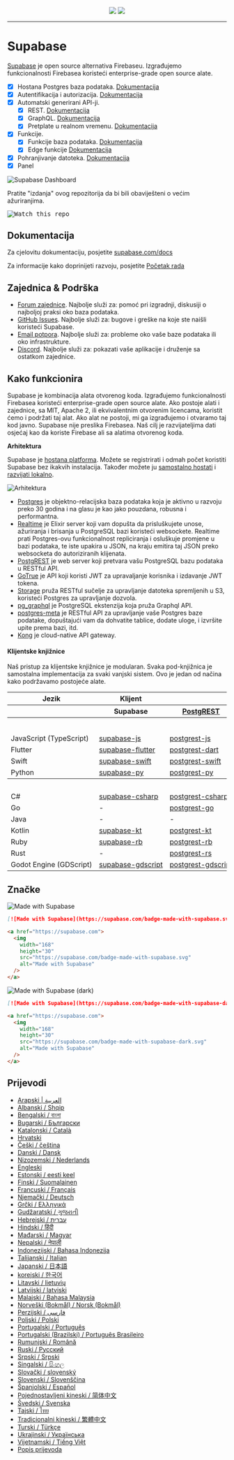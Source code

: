 <p align="center">
<img src="https://user-images.githubusercontent.com/8291514/213727234-cda046d6-28c6-491a-b284-b86c5cede25d.png#gh-light-mode-only">
<img src="https://user-images.githubusercontent.com/8291514/213727225-56186826-bee8-43b5-9b15-86e839d89393.png#gh-dark-mode-only">
</p>

---

# Supabase

[Supabase](https://supabase.com) je open source alternativa Firebaseu. Izgrađujemo funkcionalnosti Firebasea koristeći enterprise-grade open source alate.

- [x] Hostana Postgres baza podataka. [Dokumentacija](https://supabase.com/docs/guides/database)
- [x] Autentifikacija i autorizacija. [Dokumentacija](https://supabase.com/docs/guides/auth)
- [x] Automatski generirani API-ji.
  - [x] REST. [Dokumentacija](https://supabase.com/docs/guides/api#rest-api-overview)
  - [x] GraphQL. [Dokumentacija](https://supabase.com/docs/guides/api#graphql-api-overview)
  - [x] Pretplate u realnom vremenu. [Dokumentacija](https://supabase.com/docs/guides/api#realtime-api-overview)
- [x] Funkcije.
  - [x] Funkcije baza podataka. [Dokumentacija](https://supabase.com/docs/guides/database/functions)
  - [x] Edge funkcije [Dokumentacija](https://supabase.com/docs/guides/functions)
- [x] Pohranjivanje datoteka. [Dokumentacija](https://supabase.com/docs/guides/storage)
- [x] Panel

![Supabase Dashboard](https://raw.githubusercontent.com/supabase/supabase/master/apps/www/public/images/github/supabase-dashboard.png)

Pratite "izdanja" ovog repozitorija da bi bili obaviješteni o većim ažuriranjima.

<kbd><img src="https://raw.githubusercontent.com/supabase/supabase/d5f7f413ab356dc1a92075cb3cee4e40a957d5b1/web/static/watch-repo.gif" alt="Watch this repo"/></kbd>

## Dokumentacija

Za cjelovitu dokumentaciju, posjetite [supabase.com/docs](https://supabase.com/docs)

Za informacije kako doprinijeti razvoju, posjetite [Početak rada](./DEVELOPERS.md)

## Zajednica & Podrška

- [Forum zajednice](https://github.com/supabase/supabase/discussions). Najbolje služi za: pomoć pri izgradnji, diskusiji o najboljoj praksi oko baza podataka.
- [GitHub Issues](https://github.com/supabase/supabase/issues). Najbolje služi za: bugove i greške na koje ste naišli koristeći Supabase.
- [Email potpora](https://supabase.com/docs/support#business-support). Najbolje služi za: probleme oko vaše baze podataka ili oko infrastrukture.
- [Discord](https://discord.supabase.com). Najbolje služi za: pokazati vaše aplikacije i druženje sa ostatkom zajednice.

## Kako funkcionira

Supabase je kombinacija alata otvorenog koda. Izgrađujemo funkcionalnosti Firebasea koristeći enterprise-grade open source alate. Ako postoje alati i zajednice, sa MIT, Apache 2, ili ekvivalentnim otvorenim licencama, koristit ćemo i podržati taj alat. Ako alat ne postoji, mi ga izgrađujemo i otvaramo taj kod javno. Supabase nije preslika Firebasea. Naš cilj je razvijateljima dati osjećaj kao da koriste Firebase ali sa alatima otvorenog koda.

**Arhitektura**

Supabase je [hostana platforma](https://supabase.com/dashboard). Možete se registrirati i odmah počet koristiti Supabase bez ikakvih instalacija.
Također možete ju [samostalno hostati](https://supabase.com/docs/guides/hosting/overview) i [razvijati lokalno](https://supabase.com/docs/guides/local-development).

![Arhitektura](apps/docs/public/img/supabase-architecture.svg)

- [Postgres](https://www.postgresql.org/) je objektno-relacijska baza podataka koja je aktivno u razvoju preko 30 godina i na glasu je kao jako pouzdana, robusna i performantna.
- [Realtime](https://github.com/supabase/realtime) je Elixir server koji vam dopušta da prisluškujete unose, ažuriranja i brisanja u PostgreSQL bazi koristeći websockete. Realtime prati Postgres-ovu funkcionalnost repliciranja i osluškuje promjene u bazi podataka, te iste upakira u JSON, na kraju emitira taj JSON preko websocketa do autoriziranih klijenata.
- [PostgREST](http://postgrest.org/) je web server koji pretvara vašu PostgreSQL bazu podataka u RESTful API.
- [GoTrue](https://github.com/supabase/gotrue) je API koji koristi JWT za upravaljanje korisnika i izdavanje JWT tokena.
- [Storage](https://github.com/supabase/storage-api) pruža RESTful sučelje za upravljanje datoteka spremljenih u S3, koristeći Postgres za upravljanje dozvola.
- [pg_graphql](http://github.com/supabase/pg_graphql/) je PostgreSQL ekstenzija koja pruža Graphql API.
- [postgres-meta](https://github.com/supabase/postgres-meta) je RESTful API za upravljanje vaše Postgres baze podatake, dopuštajući vam da dohvatite tablice, dodate uloge, i izvršite upite prema bazi, itd.
- [Kong](https://github.com/Kong/kong) je cloud-native API gateway.

#### Klijentske knjižnice

Naš pristup za klijentske knjižnice je modularan. Svaka pod-knjižnica je samostalna implementacija za svaki vanjski sistem. Ovo je jedan od načina kako podržavamo postojeće alate.

<table style="table-layout:fixed; white-space: nowrap;">
  <tr>
    <th>Jezik</th>
    <th>Klijent</th>
    <th colspan="5">Feature-Clients (upakirani u Supabase klijent)</th>
  </tr>
  <!-- notranslate -->
  <tr>
    <th></th>
    <th>Supabase</th>
    <th><a href="https://github.com/postgrest/postgrest" target="_blank" rel="noopener noreferrer">PostgREST</a></th>
    <th><a href="https://github.com/supabase/gotrue" target="_blank" rel="noopener noreferrer">GoTrue</a></th>
    <th><a href="https://github.com/supabase/realtime" target="_blank" rel="noopener noreferrer">Realtime</a></th>
    <th><a href="https://github.com/supabase/storage-api" target="_blank" rel="noopener noreferrer">Storage</a></th>
    <th>Functions</th>
  </tr>
  <!-- TEMPLATE FOR NEW ROW -->
  <!-- START ROW
  <tr>
    <td>lang</td>
    <td><a href="https://github.com/supabase-community/supabase-lang" target="_blank" rel="noopener noreferrer">supabase-lang</a></td>
    <td><a href="https://github.com/supabase-community/postgrest-lang" target="_blank" rel="noopener noreferrer">postgrest-lang</a></td>
    <td><a href="https://github.com/supabase-community/gotrue-lang" target="_blank" rel="noopener noreferrer">gotrue-lang</a></td>
    <td><a href="https://github.com/supabase-community/realtime-lang" target="_blank" rel="noopener noreferrer">realtime-lang</a></td>
    <td><a href="https://github.com/supabase-community/storage-lang" target="_blank" rel="noopener noreferrer">storage-lang</a></td>
  </tr>
  END ROW -->
  <!-- /notranslate -->
  <th colspan="7">⚡️ Službeno ⚡️</th>
  <!-- notranslate -->
  <tr>
    <td>JavaScript (TypeScript)</td>
    <td><a href="https://github.com/supabase/supabase-js" target="_blank" rel="noopener noreferrer">supabase-js</a></td>
    <td><a href="https://github.com/supabase/postgrest-js" target="_blank" rel="noopener noreferrer">postgrest-js</a></td>
    <td><a href="https://github.com/supabase/gotrue-js" target="_blank" rel="noopener noreferrer">gotrue-js</a></td>
    <td><a href="https://github.com/supabase/realtime-js" target="_blank" rel="noopener noreferrer">realtime-js</a></td>
    <td><a href="https://github.com/supabase/storage-js" target="_blank" rel="noopener noreferrer">storage-js</a></td>
    <td><a href="https://github.com/supabase/functions-js" target="_blank" rel="noopener noreferrer">functions-js</a></td>
  </tr>
    <tr>
    <td>Flutter</td>
    <td><a href="https://github.com/supabase/supabase-flutter" target="_blank" rel="noopener noreferrer">supabase-flutter</a></td>
    <td><a href="https://github.com/supabase/postgrest-dart" target="_blank" rel="noopener noreferrer">postgrest-dart</a></td>
    <td><a href="https://github.com/supabase/gotrue-dart" target="_blank" rel="noopener noreferrer">gotrue-dart</a></td>
    <td><a href="https://github.com/supabase/realtime-dart" target="_blank" rel="noopener noreferrer">realtime-dart</a></td>
    <td><a href="https://github.com/supabase/storage-dart" target="_blank" rel="noopener noreferrer">storage-dart</a></td>
    <td><a href="https://github.com/supabase/functions-dart" target="_blank" rel="noopener noreferrer">functions-dart</a></td>
  </tr>
  <tr>
    <td>Swift</td>
    <td><a href="https://github.com/supabase/supabase-swift" target="_blank" rel="noopener noreferrer">supabase-swift</a></td>
    <td><a href="https://github.com/supabase/supabase-swift/tree/main/Sources/PostgREST" target="_blank" rel="noopener noreferrer">postgrest-swift</a></td>
    <td><a href="https://github.com/supabase/supabase-swift/tree/main/Sources/Auth" target="_blank" rel="noopener noreferrer">auth-swift</a></td>
    <td><a href="https://github.com/supabase/supabase-swift/tree/main/Sources/Realtime" target="_blank" rel="noopener noreferrer">realtime-swift</a></td>
    <td><a href="https://github.com/supabase/supabase-swift/tree/main/Sources/Storage" target="_blank" rel="noopener noreferrer">storage-swift</a></td>
    <td><a href="https://github.com/supabase/supabase-swift/tree/main/Sources/Functions" target="_blank" rel="noopener noreferrer">functions-swift</a></td>
  </tr>
  <tr>
    <td>Python</td>
    <td><a href="https://github.com/supabase/supabase-py" target="_blank" rel="noopener noreferrer">supabase-py</a></td>
    <td><a href="https://github.com/supabase/postgrest-py" target="_blank" rel="noopener noreferrer">postgrest-py</a></td>
    <td><a href="https://github.com/supabase/gotrue-py" target="_blank" rel="noopener noreferrer">gotrue-py</a></td>
    <td><a href="https://github.com/supabase/realtime-py" target="_blank" rel="noopener noreferrer">realtime-py</a></td>
    <td><a href="https://github.com/supabase/storage-py" target="_blank" rel="noopener noreferrer">storage-py</a></td>
    <td><a href="https://github.com/supabase/functions-py" target="_blank" rel="noopener noreferrer">functions-py</a></td>
  </tr>
  <!-- /notranslate -->
  <th colspan="7">💚 Zajednica 💚</th>
  <!-- notranslate -->
  <tr>
    <td>C#</td>
    <td><a href="https://github.com/supabase-community/supabase-csharp" target="_blank" rel="noopener noreferrer">supabase-csharp</a></td>
    <td><a href="https://github.com/supabase-community/postgrest-csharp" target="_blank" rel="noopener noreferrer">postgrest-csharp</a></td>
    <td><a href="https://github.com/supabase-community/gotrue-csharp" target="_blank" rel="noopener noreferrer">gotrue-csharp</a></td>
    <td><a href="https://github.com/supabase-community/realtime-csharp" target="_blank" rel="noopener noreferrer">realtime-csharp</a></td>
    <td><a href="https://github.com/supabase-community/storage-csharp" target="_blank" rel="noopener noreferrer">storage-csharp</a></td>
    <td><a href="https://github.com/supabase-community/functions-csharp" target="_blank" rel="noopener noreferrer">functions-csharp</a></td>
  </tr>
  <tr>
    <td>Go</td>
    <td>-</td>
    <td><a href="https://github.com/supabase-community/postgrest-go" target="_blank" rel="noopener noreferrer">postgrest-go</a></td>
    <td><a href="https://github.com/supabase-community/gotrue-go" target="_blank" rel="noopener noreferrer">gotrue-go</a></td>
    <td>-</td>
    <td><a href="https://github.com/supabase-community/storage-go" target="_blank" rel="noopener noreferrer">storage-go</a></td>
    <td><a href="https://github.com/supabase-community/functions-go" target="_blank" rel="noopener noreferrer">functions-go</a></td>
  </tr>
  <tr>
    <td>Java</td>
    <td>-</td>
    <td>-</td>
    <td><a href="https://github.com/supabase-community/gotrue-java" target="_blank" rel="noopener noreferrer">gotrue-java</a></td>
    <td>-</td>
    <td><a href="https://github.com/supabase-community/storage-java" target="_blank" rel="noopener noreferrer">storage-java</a></td>
    <td>-</td>
  </tr>
  <tr>
    <td>Kotlin</td>
    <td><a href="https://github.com/supabase-community/supabase-kt" target="_blank" rel="noopener noreferrer">supabase-kt</a></td>
    <td><a href="https://github.com/supabase-community/supabase-kt/tree/master/Postgrest" target="_blank" rel="noopener noreferrer">postgrest-kt</a></td>
    <td><a href="https://github.com/supabase-community/supabase-kt/tree/master/Auth" target="_blank" rel="noopener noreferrer">auth-kt</a></td>
    <td><a href="https://github.com/supabase-community/supabase-kt/tree/master/Realtime" target="_blank" rel="noopener noreferrer">realtime-kt</a></td>
    <td><a href="https://github.com/supabase-community/supabase-kt/tree/master/Storage" target="_blank" rel="noopener noreferrer">storage-kt</a></td>
    <td><a href="https://github.com/supabase-community/supabase-kt/tree/master/Functions" target="_blank" rel="noopener noreferrer">functions-kt</a></td>
  </tr>
  <tr>
    <td>Ruby</td>
    <td><a href="https://github.com/supabase-community/supabase-rb" target="_blank" rel="noopener noreferrer">supabase-rb</a></td>
    <td><a href="https://github.com/supabase-community/postgrest-rb" target="_blank" rel="noopener noreferrer">postgrest-rb</a></td>
    <td>-</td>
    <td>-</td>
    <td>-</td>
    <td>-</td>
  </tr>
  <tr>
    <td>Rust</td>
    <td>-</td>
    <td><a href="https://github.com/supabase-community/postgrest-rs" target="_blank" rel="noopener noreferrer">postgrest-rs</a></td>
    <td>-</td>
    <td>-</td>
    <td>-</td>
    <td>-</td>
  </tr>
  <tr>
    <td>Godot Engine (GDScript)</td>
    <td><a href="https://github.com/supabase-community/godot-engine.supabase" target="_blank" rel="noopener noreferrer">supabase-gdscript</a></td>
    <td><a href="https://github.com/supabase-community/postgrest-gdscript" target="_blank" rel="noopener noreferrer">postgrest-gdscript</a></td>
    <td><a href="https://github.com/supabase-community/gotrue-gdscript" target="_blank" rel="noopener noreferrer">gotrue-gdscript</a></td>
    <td><a href="https://github.com/supabase-community/realtime-gdscript" target="_blank" rel="noopener noreferrer">realtime-gdscript</a></td>
    <td><a href="https://github.com/supabase-community/storage-gdscript" target="_blank" rel="noopener noreferrer">storage-gdscript</a></td>
    <td><a href="https://github.com/supabase-community/functions-gdscript" target="_blank" rel="noopener noreferrer">functions-gdscript</a></td>
  </tr>
  <!-- /notranslate -->
</table>

<!--- Remove this list if you're translating to another language, it's hard to keep updated across multiple files-->
<!--- Keep only the link to the list of translation files-->

## Značke

![Made with Supabase](./apps/www/public/badge-made-with-supabase.svg)

```md
[![Made with Supabase](https://supabase.com/badge-made-with-supabase.svg)](https://supabase.com)
```

```html
<a href="https://supabase.com">
  <img
    width="168"
    height="30"
    src="https://supabase.com/badge-made-with-supabase.svg"
    alt="Made with Supabase"
  />
</a>
```

![Made with Supabase (dark)](./apps/www/public/badge-made-with-supabase-dark.svg)

```md
[![Made with Supabase](https://supabase.com/badge-made-with-supabase-dark.svg)](https://supabase.com)
```

```html
<a href="https://supabase.com">
  <img
    width="168"
    height="30"
    src="https://supabase.com/badge-made-with-supabase-dark.svg"
    alt="Made with Supabase"
  />
</a>
```

## Prijevodi

- [Arapski | العربية](/i18n/README.ar.md)
- [Albanski / Shqip](/i18n/README.sq.md)
- [Bengalski / বাংলা](/i18n/README.bn.md)
- [Bugarski / Български](/i18n/README.bg.md)
- [Katalonski / Català](/i18n/README.ca.md)
- [Hrvatski](/i18n/README.ca.md)
- [Češki / čeština](/i18n/README.cs.md)
- [Danski / Dansk](/i18n/README.da.md)
- [Nizozemski / Nederlands](/i18n/README.nl.md)
- [Engleski](https://github.com/supabase/supabase)
- [Estonski / eesti keel](/i18n/README.et.md)
- [Finski / Suomalainen](/i18n/README.fi.md)
- [Francuski / Français](/i18n/README.fr.md)
- [Njemački / Deutsch](/i18n/README.de.md)
- [Grčki / Ελληνικά](/i18n/README.el.md)
- [Gudžaratski / ગુજરાતી](/i18n/README.gu.md)
- [Hebrejski / עברית](/i18n/README.he.md)
- [Hindski / हिंदी](/i18n/README.hi.md)
- [Mađarski / Magyar](/i18n/README.hu.md)
- [Nepalski / नेपाली](/i18n/README.ne.md)
- [Indonezijski / Bahasa Indonezija](/i18n/README.id.md)
- [Talijanski / Italian](/i18n/README.it.md)
- [Japanski / 日本語](/i18n/README.jp.md)
- [korejski / 한국어](/i18n/README.ko.md)
- [Litavski / lietuvių](/i18n/README.lt.md)
- [Latvijski / latviski](/i18n/README.lv.md)
- [Malajski / Bahasa Malaysia](/i18n/README.ms.md)
- [Norveški (Bokmål) / Norsk (Bokmål)](/i18n/README.nb.md)
- [Perzijski / فارسی](/i18n/README.fa.md)
- [Poljski / Polski](/i18n/README.pl.md)
- [Portugalski / Português](/i18n/README.pt.md)
- [Portugalski (Brazilski) / Português Brasileiro](/i18n/README.pt-br.md)
- [Rumunjski / Română](/i18n/README.ro.md)
- [Ruski / Pусский](/i18n/README.ru.md)
- [Srpski / Srpski](/i18n/README.sr.md)
- [Singalski / සිංහල](/i18n/README.si.md)
- [Slovački / slovenský](/i18n/README.sk.md)
- [Slovenski / Slovenščina](/i18n/README.sl.md)
- [Španjolski / Español](/i18n/README.es.md)
- [Pojednostavljeni kineski / 简体中文](/i18n/README.zh-cn.md)
- [Švedski / Svenska](/i18n/README.sv.md)
- [Tajski / ไทย](/i18n/README.th.md)
- [Tradicionalni kineski / 繁體中文](/i18n/README.zh-tw.md)
- [Turski / Türkçe](/i18n/README.tr.md)
- [Ukrajinski / Українська](/i18n/README.uk.md)
- [Vijetnamski / Tiếng Việt](/i18n/README.vi-vn.md)
- [Popis prijevoda](/i18n/languages.md) <!--- Keep only this -->
